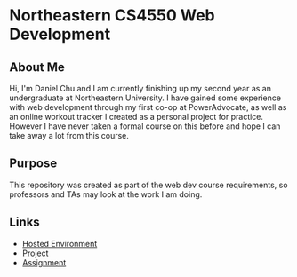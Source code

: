 # Northeastern CS4550 Web Development

## About Me

Hi, I'm Daniel Chu and I am currently finishing up my second year as an undergraduate at Northeastern University. I have gained some experience with web development through my first co-op at PowerAdvocate, as well as an online workout tracker I created as a personal project for practice. However I have never taken a formal course on this before and hope I can take away a lot from this course.


## Purpose
This repository was created as part of the web dev course requirements, so professors and TAs may look at the work I am doing.

## Links
* [Hosted Environment](https://chu-daniel-webdev.herokuapp.com/)
* [Project](http://chu-daniel-webdev.herokuapp.com/project/)
* [Assignment](http://chu-daniel-webdev.herokuapp.com/assignment/)
